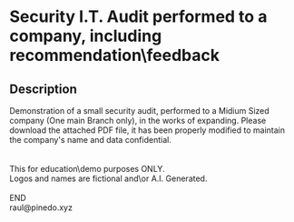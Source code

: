 <h1>Security I.T. Audit performed to a company, including recommendation\feedback</h1>

<h2>Description</h2>
Demonstration of a small security audit, performed to a Midium Sized company (One main Branch only), in the works of expanding.
Please download the attached PDF file, it has been properly modified to maintain the company's name and data confidential.
<br />

<br />
<br />
This for education\demo purposes ONLY.
<br />
Logos and names are fictional and\or A.I. Generated.

<br />
<br />
END
<br />
raul@pinedo.xyz
